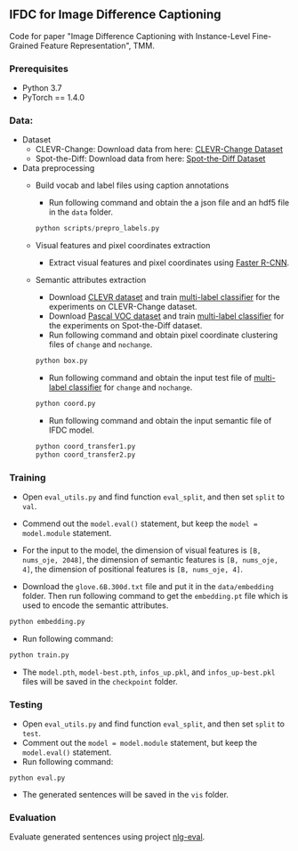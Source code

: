 ## IFDC for Image Difference Captioning

Code for paper "Image Difference Captioning with Instance-Level Fine-Grained Feature Representation", TMM. 

### Prerequisites

- Python 3.7
- PyTorch == 1.4.0

### Data: 

- Dataset
  - CLEVR-Change: Download data from here: [CLEVR-Change Dataset](https://github.com/Seth-Park/RobustChangeCaptioning)
  - Spot-the-Diff: Download data from here: [Spot-the-Diff Dataset](https://github.com/harsh19/spot-the-diff)
- Data preprocessing
  - Build vocab and label files using caption annotations

    - Run following command and obtain the a json file and an hdf5 file in the ``data`` folder. 

    ```py
    python scripts/prepro_labels.py
    ```

  - Visual features and pixel coordinates extraction
    - Extract visual features and pixel coordinates using [Faster R-CNN](https://github.com/peteanderson80/bottom-up-attention). 

  - Semantic attributes extraction

    - Download [CLEVR dataset](https://cs.stanford.edu/people/jcjohns/clevr/) and train [multi-label classifier](https://github.com/pangwong/pytorch-multi-label-classifier) for the experiments on CLEVR-Change dataset.  
    - Download [Pascal VOC dataset](https://pjreddie.com/projects/pascal-voc-dataset-mirror/) and train [multi-label classifier](https://github.com/pangwong/pytorch-multi-label-classifier) for the experiments on Spot-the-Diff dataset. 
    - Run following command and obtain pixel coordinate clustering files of ``change`` and ``nochange``. 

    ```py
    python box.py
    ```

    - Run following command and obtain the input test file of [multi-label classifier](https://github.com/pangwong/pytorch-multi-label-classifier) for ``change`` and ``nochange``. 

    ```python
    python coord.py
    ```

    - Run following command and obtain the input semantic file of IFDC model. 

    ```python
    python coord_transfer1.py
    python coord_transfer2.py
    ```

### Training

- Open ``eval_utils.py`` and find function ``eval_split``, and then set ``split`` to ``val``. 

- Commend out the ``model.eval()`` statement, but keep the ``model = model.module`` statement. 

- For the input to the model, the dimension of visual features is ``[B, nums_oje, 2048]``, the dimension of semantic features is ``[B, nums_oje, 4]``, the dimension of positional features is ``[B, nums_oje, 4]``.  

- Download the ``glove.6B.300d.txt`` file and put it in the ``data/embedding`` folder. Then run following command to get the ``embedding.pt`` file which is used to encode the semantic attributes. 

```python
python embedding.py
```

- Run following command:

```py
python train.py
```

- The ``model.pth``,  ``model-best.pth``, ``infos_up.pkl``, and ``infos_up-best.pkl`` files will be saved in the ``checkpoint`` folder. 	

### Testing

- Open ``eval_utils.py`` and find function ``eval_split``, and then set ``split`` to ``test``. 
- Comment out the ``model = model.module`` statement, but keep the ``model.eval()`` statement. 
- Run following command:

```pytho
python eval.py
```

- The generated sentences will be saved in the ``vis`` folder. 

### Evaluation

Evaluate generated sentences using project [nlg-eval](https://github.com/Maluuba/nlg-eval).
